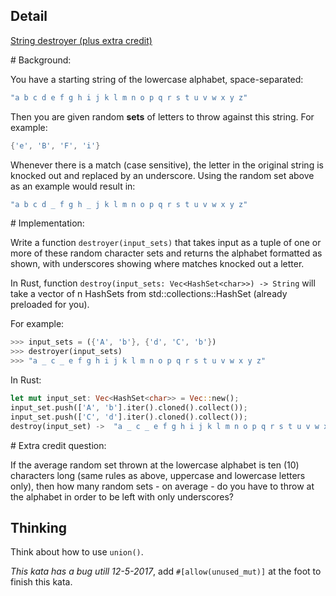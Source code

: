 ## Detail

[String destroyer (plus extra credit)](https://www.codewars.com/kata/5872637c2eefcb1216000081)

\# Background:

You have a starting string of the lowercase alphabet, space-separated:

```rust
"a b c d e f g h i j k l m n o p q r s t u v w x y z"
```

Then you are given random **sets** of letters to throw against this string. For example:

```rust
{'e', 'B', 'F', 'i'}
```

Whenever there is a match (case sensitive), the letter in the original string is knocked out and replaced by an underscore. Using the random set above as an example would result in:

```rust
"a b c d _ f g h _ j k l m n o p q r s t u v w x y z"
```

\# Implementation:

Write a function `destroyer(input_sets)` that takes input as a tuple of one or more of these random character sets and returns the alphabet formatted as shown, with underscores showing where matches knocked out a letter.

In Rust, function `destroy(input_sets: Vec<HashSet<char>>) -> String` will take a vector of n HashSets from std::collections::HashSet (already preloaded for you). 

For example:

```rust
>>> input_sets = ({'A', 'b'}, {'d', 'C', 'b'})
>>> destroyer(input_sets)
>>> "a _ c _ e f g h i j k l m n o p q r s t u v w x y z"
```

In Rust:

```rust
let mut input_set: Vec<HashSet<char>> = Vec::new();
input_set.push(['A', 'b'].iter().cloned().collect());
input_set.push(['C', 'd'].iter().cloned().collect());
destroy(input_set) ->  "a _ c _ e f g h i j k l m n o p q r s t u v w x y z"
```

\# Extra credit question:

If the average random set thrown at the lowercase alphabet is ten (10) characters long (same rules as above, uppercase and lowercase letters only), then how many random sets - on average - do you have to throw at the alphabet in order to be left with only underscores?

## Thinking

Think about how to use `union()`. 

*This kata has a bug utill 12-5-2017*, add `#[allow(unused_mut)]` at the foot to finish this kata.
